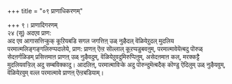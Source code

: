 +++
title = "०९ प्राणाधिकरणम्"

+++
९। प्राणादिगरणम्  
२४ (सू) अदएव प्राण:  
अद एव आगासत्तिऱ्कुक् कूऱियबडि सगल जगत्तिऩ् उळ् नुऴैदल् वॆळियेऱुदल् मुदलिय परमात्मलिङ्गङ्गलिरुप्पदालेये, प्राण: प्राणऩ् ऎऩ्ऱ सॊल्लाल् कूऱप्पडुबवऩुम्, परमात्मावेयॆऩ्बदु पॊरुळ् सेदऩर्गळिडम् प्रसित्तमाऩ प्राणऩ् उळ् नुऴैवदुम्, वॆळियेऱुवदुमिरुप्पिऩुम्, असेदऩमाऩ कल्, मरक्कट्टै मुदलियवऱ्ऱिल् अदु सम्बविक्कादु। आदलिऩ्, परमात्माविऱ्के अदु पॊरुन्दुमॆऩ्बदैक् कॊण्डु ऎदिलुम् उळ् नुऴैयवुम्, वॆळियेऱवुम् वल्ल परमात्मावे प्राणऩ् ऎऩ्ऱबडियाम्।

